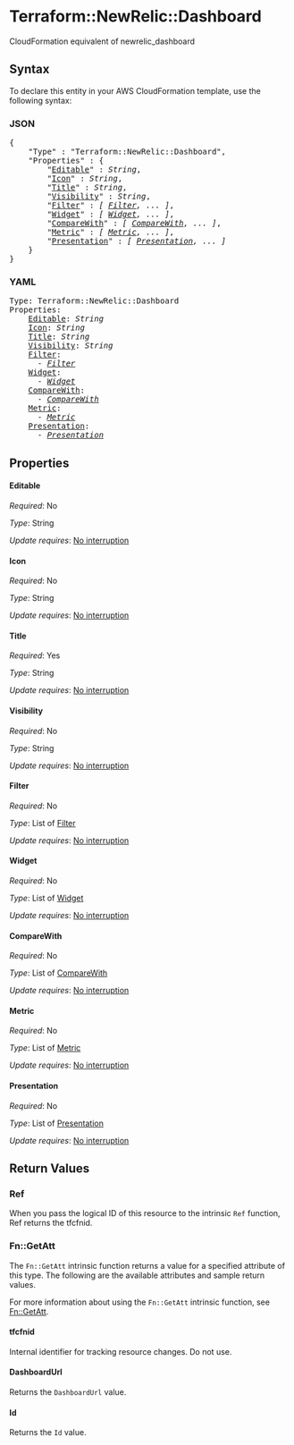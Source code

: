 # Terraform::NewRelic::Dashboard

CloudFormation equivalent of newrelic_dashboard

## Syntax

To declare this entity in your AWS CloudFormation template, use the following syntax:

### JSON

<pre>
{
    "Type" : "Terraform::NewRelic::Dashboard",
    "Properties" : {
        "<a href="#editable" title="Editable">Editable</a>" : <i>String</i>,
        "<a href="#icon" title="Icon">Icon</a>" : <i>String</i>,
        "<a href="#title" title="Title">Title</a>" : <i>String</i>,
        "<a href="#visibility" title="Visibility">Visibility</a>" : <i>String</i>,
        "<a href="#filter" title="Filter">Filter</a>" : <i>[ <a href="filter.md">Filter</a>, ... ]</i>,
        "<a href="#widget" title="Widget">Widget</a>" : <i>[ <a href="widget.md">Widget</a>, ... ]</i>,
        "<a href="#comparewith" title="CompareWith">CompareWith</a>" : <i>[ <a href="comparewith.md">CompareWith</a>, ... ]</i>,
        "<a href="#metric" title="Metric">Metric</a>" : <i>[ <a href="metric.md">Metric</a>, ... ]</i>,
        "<a href="#presentation" title="Presentation">Presentation</a>" : <i>[ <a href="presentation.md">Presentation</a>, ... ]</i>
    }
}
</pre>

### YAML

<pre>
Type: Terraform::NewRelic::Dashboard
Properties:
    <a href="#editable" title="Editable">Editable</a>: <i>String</i>
    <a href="#icon" title="Icon">Icon</a>: <i>String</i>
    <a href="#title" title="Title">Title</a>: <i>String</i>
    <a href="#visibility" title="Visibility">Visibility</a>: <i>String</i>
    <a href="#filter" title="Filter">Filter</a>: <i>
      - <a href="filter.md">Filter</a></i>
    <a href="#widget" title="Widget">Widget</a>: <i>
      - <a href="widget.md">Widget</a></i>
    <a href="#comparewith" title="CompareWith">CompareWith</a>: <i>
      - <a href="comparewith.md">CompareWith</a></i>
    <a href="#metric" title="Metric">Metric</a>: <i>
      - <a href="metric.md">Metric</a></i>
    <a href="#presentation" title="Presentation">Presentation</a>: <i>
      - <a href="presentation.md">Presentation</a></i>
</pre>

## Properties

#### Editable

_Required_: No

_Type_: String

_Update requires_: [No interruption](https://docs.aws.amazon.com/AWSCloudFormation/latest/UserGuide/using-cfn-updating-stacks-update-behaviors.html#update-no-interrupt)

#### Icon

_Required_: No

_Type_: String

_Update requires_: [No interruption](https://docs.aws.amazon.com/AWSCloudFormation/latest/UserGuide/using-cfn-updating-stacks-update-behaviors.html#update-no-interrupt)

#### Title

_Required_: Yes

_Type_: String

_Update requires_: [No interruption](https://docs.aws.amazon.com/AWSCloudFormation/latest/UserGuide/using-cfn-updating-stacks-update-behaviors.html#update-no-interrupt)

#### Visibility

_Required_: No

_Type_: String

_Update requires_: [No interruption](https://docs.aws.amazon.com/AWSCloudFormation/latest/UserGuide/using-cfn-updating-stacks-update-behaviors.html#update-no-interrupt)

#### Filter

_Required_: No

_Type_: List of <a href="filter.md">Filter</a>

_Update requires_: [No interruption](https://docs.aws.amazon.com/AWSCloudFormation/latest/UserGuide/using-cfn-updating-stacks-update-behaviors.html#update-no-interrupt)

#### Widget

_Required_: No

_Type_: List of <a href="widget.md">Widget</a>

_Update requires_: [No interruption](https://docs.aws.amazon.com/AWSCloudFormation/latest/UserGuide/using-cfn-updating-stacks-update-behaviors.html#update-no-interrupt)

#### CompareWith

_Required_: No

_Type_: List of <a href="comparewith.md">CompareWith</a>

_Update requires_: [No interruption](https://docs.aws.amazon.com/AWSCloudFormation/latest/UserGuide/using-cfn-updating-stacks-update-behaviors.html#update-no-interrupt)

#### Metric

_Required_: No

_Type_: List of <a href="metric.md">Metric</a>

_Update requires_: [No interruption](https://docs.aws.amazon.com/AWSCloudFormation/latest/UserGuide/using-cfn-updating-stacks-update-behaviors.html#update-no-interrupt)

#### Presentation

_Required_: No

_Type_: List of <a href="presentation.md">Presentation</a>

_Update requires_: [No interruption](https://docs.aws.amazon.com/AWSCloudFormation/latest/UserGuide/using-cfn-updating-stacks-update-behaviors.html#update-no-interrupt)

## Return Values

### Ref

When you pass the logical ID of this resource to the intrinsic `Ref` function, Ref returns the tfcfnid.

### Fn::GetAtt

The `Fn::GetAtt` intrinsic function returns a value for a specified attribute of this type. The following are the available attributes and sample return values.

For more information about using the `Fn::GetAtt` intrinsic function, see [Fn::GetAtt](https://docs.aws.amazon.com/AWSCloudFormation/latest/UserGuide/intrinsic-function-reference-getatt.html).

#### tfcfnid

Internal identifier for tracking resource changes. Do not use.

#### DashboardUrl

Returns the <code>DashboardUrl</code> value.

#### Id

Returns the <code>Id</code> value.


